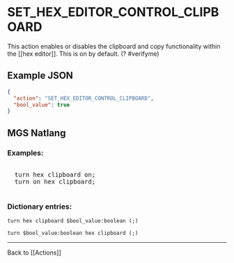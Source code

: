 # SET_HEX_EDITOR_CONTROL_CLIPBOARD

This action enables or disables the clipboard and copy functionality within the [[hex editor]]. This is on by default. (? #verifyme)

## Example JSON

```json
{
  "action": "SET_HEX_EDITOR_CONTROL_CLIPBOARD",
  "bool_value": true
}
```

## MGS Natlang

### Examples:

<pre class="HyperMD-codeblock mgs">

  <span class="verb">turn</span> <span class="target">hex</span> <span class="target">clipboard</span> <span class="language-constant">on</span><span class="terminator">;</span>
  <span class="verb">turn</span> <span class="language-constant">on</span> <span class="target">hex</span> <span class="target">clipboard</span><span class="terminator">;</span>

</pre>

### Dictionary entries:

```
turn hex clipboard $bool_value:boolean (;)

turn $bool_value:boolean hex clipboard (;)
```

---

Back to [[Actions]]
